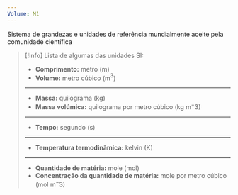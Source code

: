 ```yaml
---
Volume: M1
---
```

Sistema de grandezas e unidades de referência mundialmente aceite pela comunidade científica

>[!Info] Lista de algumas das unidades SI:
> - **Comprimento:** metro (m)
> - **Volume:** metro cúbico (m$^3$)
> ---
> - **Massa:** quilograma (kg)
> - **Massa volúmica:** quilograma por metro cúbico (kg m$^-3$)
> ---
> - **Tempo:** segundo (s)
> ---
> - **Temperatura termodinâmica:** kelvin (K)
> ---
> - **Quantidade de matéria:** mole (mol)
> - **Concentração da quantidade de matéria:** mole por metro cúbico (mol m$^-3$)
